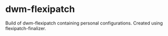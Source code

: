 # dwm-flexipatch
 Build of dwm-flexipatch containing personal configurations. Created using flexipatch-finalizer.
